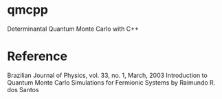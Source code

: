 # qmcpp
Determinantal Quantum Monte Carlo with C++

# Reference
Brazilian Journal of Physics, vol. 33, no. 1, March, 2003
Introduction to Quantum Monte Carlo Simulations
for Fermionic Systems by
Raimundo R. dos Santos
